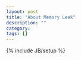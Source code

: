 ```yaml
---
layout: post
title: "About Memory Leek"
description: ""
category: 
tags: []
---
```

{% include JB/setup %}
